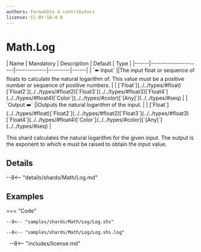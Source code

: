 ```yaml
---
authors: Formabble & contributors
license: CC-BY-SA-4.0
---
```



# Math.Log

<div class="sh-parameters" markdown="1">
| Name | Mandatory | Description | Default | Type |
|------|---------------------|-------------|---------|------|
| `⬅️ Input` ||The input float or sequence of floats to calculate the natural logarithm of. This value must be a positive number or sequence of positive numbers. | | [`Float`](../../types/#float)[`Float2`](../../types/#float2)[`Float3`](../../types/#float3)[`Float4`](../../types/#float4)[`Color`](../../types/#color)[`[Any]`](../../types/#seq) |
| `Output ➡️` ||Outputs the natural logarithm of the input. | | [`Float`](../../types/#float)[`Float2`](../../types/#float2)[`Float3`](../../types/#float3)[`Float4`](../../types/#float4)[`Color`](../../types/#color)[`[Any]`](../../types/#seq) |

</div>

This shard calculates the natural logarithm for the given input. The output is the exponent to which e must be raised to obtain the input value.

## Details

--8<-- "details/shards/Math/Log.md"


## Examples

=== "Code"

  ```x86asm linenums="1"
  --8<-- "samples/shards/Math/Log/Log.shs"
  ```

  ```
  --8<-- "samples/shards/Math/Log/Log.shs.log"
  ```
&nbsp;
--8<-- "includes/license.md"


